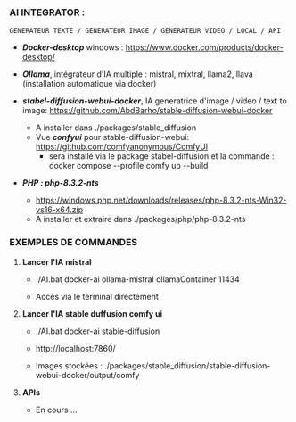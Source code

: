 ### AI INTEGRATOR :
    GENERATEUR TEXTE / GENERATEUR IMAGE / GENERATEUR VIDEO / LOCAL / API

- ***Docker-desktop*** windows : https://www.docker.com/products/docker-desktop/


- ***Ollama***, intégrateur d'IA multiple : mistral, mixtral, llama2, llava (installation automatique via docker)


- ***stabel-diffusion-webui-docker***, IA generatrice d'image / video / text to image: https://github.com/AbdBarho/stable-diffusion-webui-docker
  - A installer dans ./packages/stable_diffusion
  - Vue ***confyui*** pour stable-diffusion-webui: https://github.com/comfyanonymous/ComfyUI 
    - sera installé via le package stabel-diffusion et la commande : docker compose --profile comfy up --build


- ***PHP : php-8.3.2-nts***
  - https://windows.php.net/downloads/releases/php-8.3.2-nts-Win32-vs16-x64.zip
  - A installer et extraire dans ./packages/php/php-8.3.2-nts

### EXEMPLES DE COMMANDES

1. **Lancer l'IA mistral**

    - ./AI.bat docker-ai ollama-mistral ollamaContainer 11434
   
    - Accès via le terminal directement


2. **Lancer l'IA stable duffusion comfy ui**

   - ./AI.bat docker-ai stable-diffusion

   - http://localhost:7860/
   
   - Images stockées : ./packages/stable_diffusion/stable-diffusion-webui-docker/output/comfy

3. **APIs**

   - En cours ...